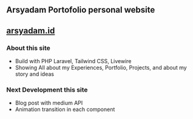 ## Arsyadam Portofolio personal website

## <a href="https://arsyadam.id/">arsyadam.id</a>

### About this site
- Build with PHP Laravel, Tailwind CSS, Livewire
- Showing All about my Experiences, Portfolio, Projects, and about my story and ideas

### Next Development this site
- Blog post with medium API
- Animation transition in each component
